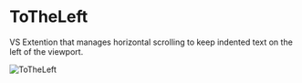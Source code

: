 # ToTheLeft
VS Extention that manages horizontal scrolling to keep indented text on the left of the viewport.

![ToTheLeft](https://media.giphy.com/media/FZwKQZ38A73b2/giphy.gif)
